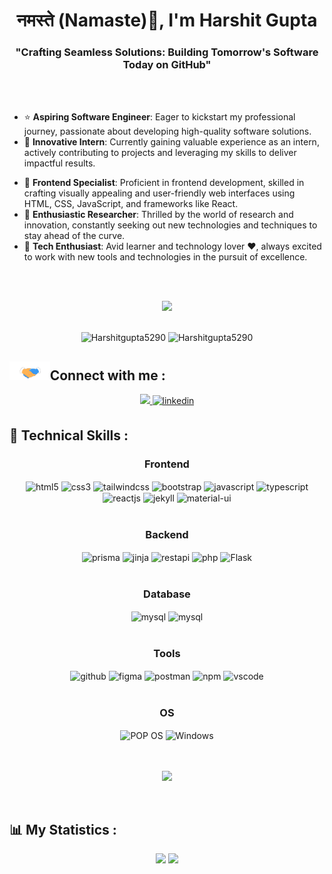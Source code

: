 <h1 align="center">नमस्ते (Namaste)🙏, I'm Harshit Gupta</h1>    
<h3 align="center">"Crafting Seamless Solutions: Building Tomorrow's Software Today on GitHub"</h3>
<br/>
<!-- <img align="right" alt="Coding" width="400" src="https://cdn.dribbble.com/users/461802/screenshots/4753031/media/4711ad8d0ba0dcd367061aa7841f8107.gif" /> -->
<br/>

- ⭐ **Aspiring Software Engineer**: Eager to kickstart my professional journey, passionate about developing high-quality software solutions.
- 🔭 **Innovative Intern**: Currently gaining valuable experience as an intern, actively contributing to projects and leveraging my skills to deliver impactful results.
<!-- 🌱 I’m currently learning **Docker**-->
- 💬 **Frontend Specialist**: Proficient in frontend development, skilled in crafting visually appealing and user-friendly web interfaces using HTML, CSS, JavaScript, and frameworks like React.
- 🚀 **Enthusiastic Researcher**: Thrilled by the world of research and innovation, constantly seeking out new technologies and techniques to stay ahead of the curve.
- 🍺 **Tech Enthusiast**: Avid learner and technology lover ❤️, always excited to work with new tools and technologies in the pursuit of excellence. 
 

<br/>

<br/>
<p align = 'center'> <img src= 'https://capsule-render.vercel.app/api?type=rect&color=gradient&height=2.5'/></p>
<br/>
<div align="center">
<img src="https://komarev.com/ghpvc/?username=Harshitgupta5290&label=Profile%20views&color=0e75b6&style=flat" alt="Harshitgupta5290"/> 
<img src="https://img.shields.io/github/stars/Harshitgupta5290.svg" alt="Harshitgupta5290"/>
</div>


<h2><img src="https://github.com/sakshamgurbhele/sakshamgurbhele/blob/main/Images/Handshake.gif" height="30">Connect with me :</h2>
<div align="center">
    <a href = "mailto:harshitgupta5290@gmail.com" target = "_blank">
    <img src="https://img.shields.io/badge/gmail-D14836?&style=for-the-badge&logo=gmail&logoColor=white" />
  </a>
   <a href="https://www.linkedin.com/in/harshitgupta1215/" target="_blank">
    <img src=https://img.shields.io/badge/linkedin-%231E77B5.svg?&style=for-the-badge&logo=linkedin&logoColor=white alt=linkedin style="margin-bottom: 5px;" />
  </a>
<!--    <a href="" target="_blank">
    <img src=https://img.shields.io/badge/-LeetCode-FFA116?style=for-the-badge&logo=LeetCode&logoColor=black alt=leetcode style="margin-bottom: 5px;" />
  </a>
  <a href="" target="_blank">
    <img src=https://img.shields.io/badge/twitter-%2300acee.svg?&style=for-the-badge&logo=twitter&logoColor=white alt=twitter style="margin-bottom: 5px;" />
  </a>
    <a href="" target="_blank">
    <img src=https://img.shields.io/badge/Reddit-FF4500?style=for-the-badge&logo=reddit&logoColor=white alt=reddit style="margin-bottom: 5px;" />
  </a> 
  <a href="" target="_blank">
    <img src=https://img.shields.io/badge/instagram-%23000000.svg?&style=for-the-badge&logo=instagram&logoColor=white alt=instagram style="margin-bottom: 5px;" />
  </a>  -->
</div>  

<h2>🥇 Technical Skills :</h2> 
<div align="center"><h3 align="center">Frontend</h3>
  <img src="https://img.shields.io/badge/HTML5-%23E34F26.svg?style=for-the-badge&logo=html5&logoColor=white" align="center" alt="html5">
  <img src = "https://img.shields.io/badge/CSS3-%231572B6.svg?style=for-the-badge&logo=css3&logoColor=white" align="center" alt="css3">
  <img src = "https://img.shields.io/badge/Tailwind_CSS-38B2AC?style=for-the-badge&logo=tailwind-css&logoColor=white" align="center" alt="tailwindcss">
  <img src="https://img.shields.io/badge/Bootstrap-%23563D7C.svg?style=for-the-badge&logo=bootstrap&logoColor=white" align="center" alt="bootstrap">
  <img src ="https://img.shields.io/badge/JavaScript-%23323330.svg?style=for-the-badge&logo=javascript&logoColor=%23F7DF1E" align="center" alt="javascript">
  <img src='https://img.shields.io/badge/TypeScript-%23007ACC.svg?style=for-the-badge&logo=typescript&logoColor=white' align='center' alt='typescript' />
  <!--<img src='https://img.shields.io/badge/Next-black?style=for-the-badge&logo=next.js&logoColor=white' align='center' alt='nextjs' />-->
  <img src="https://img.shields.io/badge/ReactJS-20232A?style=for-the-badge&logo=react&logoColor=61DAFB"  align="center" alt="reactjs" />
  <img src="https://img.shields.io/badge/Jekyll-%2329ABE2.svg?style=for-the-badge&logo=jekyll&logoColor=white" align="center" alt="jekyll">
  <!--<img src="https://img.shields.io/badge/Redux-593D88?style=for-the-badge&logo=redux&logoColor=white"  align="center" alt="redux" />-->
  <!--<img src="https://img.shields.io/badge/React_Router-CA4245?style=for-the-badge&logo=react-router&logoColor=white"  align="center" alt="react-router" />-->
   <img src="https://img.shields.io/badge/Material--UI-0081CB?style=for-the-badge&logo=material-ui&logoColor=white"  align="center" alt="material-ui" />
</div>

<br/>
<div align="center">
  <h3 align="center">Backend</h3> 
  <img src="https://img.shields.io/badge/Prisma-3982CE?style=for-the-badge&logo=Prisma&logoColor=white" align="center" alt="prisma"/>
   <img src="https://img.shields.io/badge/Jinja-%23B41717?style=for-the-badge&logo=Jinja&logoColor=white" align="center" alt="jinja"> 
  <img src="https://img.shields.io/badge/Rest API-%23000000.svg?style=for-the-badge&logo=flask&logoColor=white" align="center" alt="restapi"/>
  <img src="https://img.shields.io/badge/PHP-%23777BB4.svg?style=for-the-badge&logo=php&logoColor=white" align="center" alt="php">
  <!--<img src="https://img.shields.io/badge/Node.js-339933?style=for-the-badge&logo=nodedotjs&logoColor=white" align="center" alt="nodejs" />-->
  <!--<img src="https://img.shields.io/badge/Express.js-%23323330.svg?style=for-the-badge&logo=express&logoColor=white" align="center" alt="expressjs"/>-->
  <img src="https://img.shields.io/badge/Flask-%23000000.svg?style=for-the-badge&logo=flask&logoColor=white" align="center" alt="Flask"/>
</div>

<br/>
<div align="center">
  <h3 align="center">Database</h3> 
  <!--<img src="https://img.shields.io/badge/MongoDB-4EA94B?style=for-the-badge&logo=mongodb&logoColor=white" align="center" alt="mongodb"/>-->
  <img src="https://img.shields.io/badge/MySQL-00000F?style=for-the-badge&logo=mysql&logoColor=white" align="center" alt="mysql"/>
  <img src="https://img.shields.io/badge/PostgreSQL-316192?style=for-the-badge&logo=postgresql&logoColor=white" align="center" alt="mysql"/>
</div>

<br/>
<div align="center">
  <h3 align="center">Tools</h3> 
  <!--<img src="https://img.shields.io/badge/netlify-%23000000.svg?style=for-the-badge&logo=netlify&logoColor=#00C7B7" align="center" alt="git"/>-->
  <!--<img src="https://img.shields.io/badge/vercel-%23000000.svg?style=for-the-badge&logo=vercel&logoColor=whit" align="center" alt="git"/>-->
  <img src="https://img.shields.io/badge/GitHub-100000?style=for-the-badge&logo=github&logoColor=white"  align="center" alt="github"/>
  <img src ="https://img.shields.io/badge/Figma-F24E1E?style=for-the-badge&logo=figma&logoColor=white" align="center" alt="figma">
  <img src ="https://img.shields.io/badge/Postman-FF6C37?style=for-the-badge&logo=postman&logoColor=white" align="center" alt="postman">
  <img src ="https://img.shields.io/badge/NPM-CA4245?style=for-the-badge&logo=npm&logoColor=white" align="center" alt="npm">
  <img src="https://img.shields.io/badge/Visual%20Studio-%23007ACC.svg?style=for-the-badge&logo=visual-studio&logoColor=white" align="center" alt="vscode"/>
</div>

<br/>
<div align="center">
  <h3 align="center">OS</h3> 
  <img src="https://img.shields.io/badge/Pop!_OS-%236C8EBF?style=for-the-badge&logo=pop-os&logoColor=white" align="center" alt="POP OS">
  <!--<img src="https://img.shields.io/badge/Fedora-294172?style=for-the-badge&logo=fedora&logoColor=white" align="center" alt="fedora"/>-->
  <img src="https://img.shields.io/badge/Windows-0078D6?style=for-the-badge&logo=windows&logoColor=white" align="center" alt="Windows"/>
</div>

<br/>
<!--<div align="center">
  <h3 align="center">Workspace Specs</h3> 
  <img src="https://img.shields.io/badge/Pop!_OS-ASUS_ROG-EE1C27?style=for-the-badge&logo=pop-os&logoColor=white" align="center" alt="POP-ASUS-ROG">
  <!--<img src="https://img.shields.io/badge/Fedora-ASUS_ROG-294172?style=for-the-badge&logo=fedora&logoColor=white" align="center" alt="asus"/>
  <img src="https://img.shields.io/badge/Ryzen%207-AMD_4000-ED1C24?style=for-the-badge&logo=amd&logoColor=white" align="center" alt="ryzen-7-amd-4000">
  <!--<img src="https://img.shields.io/badge/Intel-Core_i7_9th-0071C5?style=for-the-badge&logo=intel&logoColor=white" align="center" alt="i7"/>
  <img src="https://img.shields.io/badge/NVIDIA-GTX1650-76B900?style=for-the-badge&logo=nvidia&logoColor=white" align="center" alt="i7"/>  
</div>-->

<br/>
<p align = 'center'> <img src= 'https://capsule-render.vercel.app/api?type=rect&color=gradient&height=2.5'/></p>
<br/>

<h2>📊 My Statistics  :  </h2>  
<div align="center">
  <img  src="https://github-readme-stats.vercel.app/api?username=Harshitgupta5290&show_icons=true&theme=tokyonight&hide_border=false" style="height: 240px"/>
  <img src="https://github-readme-stats.vercel.app/api/top-langs?username=Harshitgupta5290&show_icons=true&locale=en&theme=tokyonight&hide_border=false" />
  <!--<img src="https://github-readme-streak-stats.herokuapp.com/?user=devilghostman&theme=tokyonight&hide_border=false"/>-->
</div>
